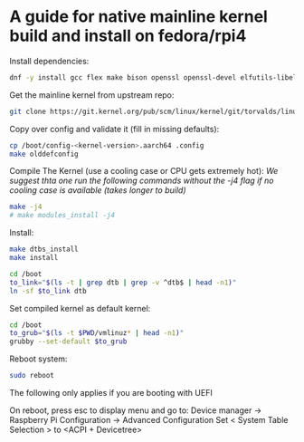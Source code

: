 # A guide for native mainline kernel build and install on fedora/rpi4

Install dependencies:
```bash
dnf -y install gcc flex make bison openssl openssl-devel elfutils-libelf-devel ncurses-devel bc git tar dwarves 
```

Get the mainline kernel from upstream repo:
```bash
git clone https://git.kernel.org/pub/scm/linux/kernel/git/torvalds/linux.git/
```

Copy over config and validate it (fill in missing defaults): 
```bash
cp /boot/config-<kernel-version>.aarch64 .config
make olddefconfig
```

Compile The Kernel (use a cooling case or CPU gets extremely hot):
*We suggest thta one run the following commands without the -j4 flag if no cooling case is available (takes longer to build)*

```bash
make -j4
# make modules_install -j4
```

Install:
```bash
make dtbs_install
make install 
```

```bash
cd /boot
to_link="$(ls -t | grep dtb | grep -v ^dtb$ | head -n1)"
ln -sf $to_link dtb
```

Set compiled kernel as default kernel:
```bash
cd /boot
to_grub="$(ls -t $PWD/vmlinuz* | head -n1)"
grubby --set-default $to_grub
```

Reboot system: 
```bash
sudo reboot
```

The following only applies if you are booting with UEFI
 
On reboot, press esc to display menu and go to:
Device manager -> Raspberry Pi Configuration -> Advanced Configuration
Set < System Table Selection > to <ACPI + Devicetree> 

